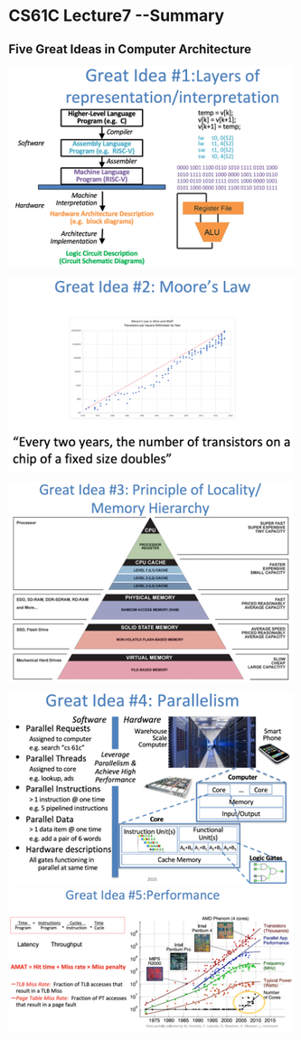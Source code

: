 # CS61C Lecture7 --Summary
## Five Great Ideas in Computer Architecture

![20220613201058](https://raw.githubusercontent.com/zxc2012/image/main/20220613201058.png)

![20220613201155](https://raw.githubusercontent.com/zxc2012/image/main/20220613201155.png)

![20220613201241](https://raw.githubusercontent.com/zxc2012/image/main/20220613201241.png)

![20220613201310](https://raw.githubusercontent.com/zxc2012/image/main/20220613201310.png)![20220613201400](https://raw.githubusercontent.com/zxc2012/image/main/20220613201400.png)


